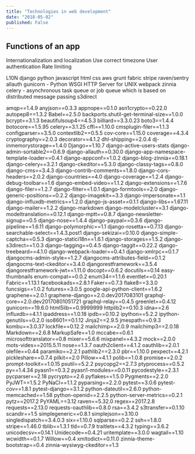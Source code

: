 ```yaml
---
title: "Technologies in web development"
date: "2018-05-02"
published: False
---
```


## Functions of an app

Internationalization and localization
Use correct timezone
User authentication
Rate limiting

L10N
django
python
javascript
html
css
aws
grunt
fabric
stripe
raven/sentry
allauth
gunicorn - Python WSGI HTTP Server for UNIX
webpack
zinnia
celery - asynchronous task queue or job queue which is based on distributed message passing
s3direct

amqp==1.4.9
anyjson==0.3.3
appnope==0.1.0
asn1crypto==0.22.0
autopep8==1.3.2
Babel==2.5.0
backports.shutil-get-terminal-size==1.0.0
bcrypt==3.1.3
beautifulsoup4==4.5.3
billiard==3.3.0.23
boto3==1.4.4
botocore==1.5.95
celery==3.1.25
cffi==1.10.0
cmsplugin-filer==1.1.3
configparser==3.5.0
contextlib2==0.5.5
cov-core==1.15.0
coverage==4.3.4
cryptography==2.0.3
decorator==4.1.2
dhl-shipping==2.0.4
dj-inmemorystorage==1.4.0
Django==1.10.7
django-active-users-stats
django-admin-sortable2==0.6.9
django-allauth==0.30.0
django-app-namespace-template-loader==0.4.1
django-appconf==1.0.2
django-blog-zinnia==0.18.1
django-celery==3.2.1
django-ckeditor==5.3.0
django-classy-tags==0.8.0
django-cms==3.4.3
django-contrib-comments==1.8.0
django-cors-headers==2.0.2
django-countries==4.0
django-coverage==1.2.4
django-debug-toolbar==1.6
django-embed-video==1.1.2
django-extensions==1.7.6
django-filer==1.2.7
django-filter==1.0.1
django-formtools==2.0
django-generic-positions==0.2.2
django-imagekit==3.3
django-impersonate==1.1
django-influxdb-metrics==1.2.0
django-js-asset==0.1.1
django-libs==1.67.11
django-mailer==1.2.2
django-markdown
django-modelcluster==3.1
django-modeltranslation==0.12.1
django-mptt==0.8.7
django-newsletter-signup==0.5
django-nose==1.4.4
django-paypal==0.3.6
django-pipeline==1.6.11
django-polymorphic==1.1
django-rosetta==0.7.13
django-searchable-select==1.4.3.post1
django-sekizai==0.10.0
django-simple-captcha==0.5.3
django-statici18n==1.6.1
django-storages==1.5.2
django-s3direct==1.0.3
django-tagging==0.4.5
django-taggit==0.22.2
django-treebeard==4.1.0
django-webpack-loader==0.4.1
django-xmlrpc==0.1.7
djangocms-admin-style==1.2.7
djangocms-attributes-field==0.1.2
djangocms-text-ckeditor==3.4.0
djangorestframework==3.5.4
djangorestframework-jwt==1.11.0
docopt==0.6.2
docutils==0.14
easy-thumbnails
enum-compat==0.0.2
enum34==1.1.6
eventlet==0.20.1
Fabric==1.13.1
facebookads==2.8.1
Faker==0.7.3
flake8==3.3.0
funcsigs==1.0.2
futures==3.0.5
google-api-python-client==1.6.2
graphene==2.0.1
graphene-django==2.0.dev2017083101
graphql-core==2.0.dev20170801051721
graphql-relay==0.4.5
greenlet==0.4.12
gunicorn==19.6.0
html5lib==0.9999999
httplib2==0.10.3
idna==2.6
influxdb==4.1.1
ipaddress==1.0.18
ipdb==0.10.2
ipython==5.2.2
ipython-genutils==0.2.0
iso8601==0.1.12
Jinja2==2.9.5
jmespath==0.9.3
kombu==3.0.37
lockfile==0.12.2
mailchimp==2.0.9
mailchimp3==2.0.18
Markdown==2.6.8
MarkupSafe==1.0
mccabe==0.6.1
microsofttranslator==0.8
mixer==5.6.6
mixpanel==4.3.2
mock==2.0.0
mots-vides==2015.5.11
nose==1.3.7
oauth2client==4.1.2
oauthlib==2.0.1
olefile==0.44
paramiko==2.2.1
pathlib2==2.3.0
pbr==1.10.0
pexpect==4.2.1
pickleshare==0.7.4
pilkit==2.0
Pillow==4.1.1
polib==1.0.8
promise==2.0.2
prompt-toolkit==1.0.15
psutil==5.2.2
psycopg2==2.7.3
ptyprocess==0.5.2
py==1.4.34
pyasn1==0.3.2
pyasn1-modules==0.0.11
pycodestyle==2.3.1
pycparser==2.18
pycrypto==2.6
pyflakes==1.5.0
Pygments==2.2.0
PyJWT==1.5.2
PyNaCl==1.1.2
pyparsing==2.2.0
pytest==3.0.6
pytest-cov==1.8.1
pytest-django==3.1.2
python-dateutil==2.6.0
python-memcached==1.58
python-openid==2.2.5
python-server-metrics==0.2.1
pytz==2017.2
PyYAML==3.12
raven==5.32.0
regex==2017.2.8
requests==2.13.0
requests-oauthlib==0.8.0
rsa==3.4.2
s3transfer==0.1.10
scandir==1.5
simplegeneric==0.8.1
simplejson==3.10.0
singledispatch==3.4.0.3
six==1.10.0
sqlparse==0.2.2
ssh==1.8.0
stripe==1.46.0
tblib==1.3.1
tld==0.7.9
traitlets==4.3.2
typing==3.6.2
unicodecsv==0.14.1
Unidecode==0.4.21
uritemplate==3.0.0
wagtail==1.10
wcwidth==0.1.7
Willow==0.4
xmltodict==0.11.0
zinnia-theme-bootstrap==0.4
zinnia-wysiwyg-ckeditor==1.3
